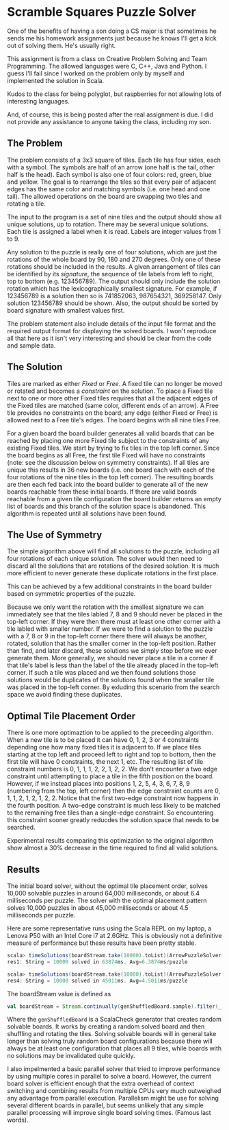 # Scramble Squares Puzzle Solver

One of the benefits of having a son doing a CS major is that sometimes
he sends me his homework assignments just because he knows I'll get a
kick out of solving them.  He's usually right.

This assignment is from a class on Creative Problem Solving and Team
Programming. The allowed languages were C, C++, Java and Python. I
guess I'll fail since I worked on the problem only by myself and
implemented the solution in Scala.

Kudos to the class for being polyglot, but raspberries for not
allowing lots of interesting languages.

And, of course, this is being posted after the real assignment is due.
I did not provide any assistance to anyone taking the class, including
my son.

## The Problem
The problem consists of a 3x3 square of tiles. Each tile has four
sides, each with a symbol. The symbols are half of an arrow (one half is
the tail, other half is the head). Each symbol is also one of four
colors: red, green, blue and yellow. The goal is to rearrange
the tiles so that every pair of adjacent edges has the same color and
matching symbols (i.e. one head and one tail). The allowed operations
on the board are swapping two tiles and rotating a tile.

The input to the program is a set of nine tiles and the output should
show all unique solutions, up to rotation. There may be several unique
solutions. Each tile is assigned a label when it is read. Labels are
integer values from 1 to 9.

Any solution to the puzzle is really one of four solutions, which are
just the rotations of the whole board by 90, 180 and 270 degrees. Only
one of these rotations should be included in the results. A given
arrangement of tiles can be identified by its _signature_, the
sequence of tile labels from left to right, top to bottom
(e.g. 123456789). The output should only include the solution rotation
which has the lexicographically smallest signature. For example, if
123456789 is a solution then so is 741852063,
987654321, 369258147. Only solution 123456789 should be shown. Also,
the output should be sorted by board signature with smallest values
first.

The problem statement also include details of the input file format
and the required output format for displaying the solved boards. I
won't reproduce all that here as it isn't very interesting and should
be clear from the code and sample data.

## The Solution
Tiles are marked as either _Fixed_ or _Free_. A fixed tile can no longer
be moved or rotated and becomes a _constraint_ on the solution. To place
a Fixed tile next to one or more other Fixed tiles requires that all
the adjacent edges of the Fixed tiles are matched (same color,
different ends of an arrow). A Free tile provides no constraints on
the board; any edge (either Fixed or Free) is allowed next to a
Free tile's edges. The board begins with all nine tiles Free.

For a given board the board builder generates all valid boards that
can be reached by placing one more Fixed tile subject to the
constraints of any existing Fixed tiles. We start by trying to fix
tiles in the top left corner. Since the board begins as all Free, the
first tile Fixed will have no constraints (note: see the discussion
below on symmetry constraints). If all tiles are unique this results
in 36 new boards (i.e. one board each with each of the four rotations
of the nine tiles in the top left corner). The resulting boards are
then each fed back into the board builder to generate all of the new
boards reachable from these initial boards. If there are valid boards
reachable from a given tile configuration the board builder returns an
empty list of boards and this branch of the solution space is
abandoned. This algorithm is repeated until all solutions have been
found.

## The Use of Symmetry
The simple algorithm above will find all solutions to the puzzle,
including all four rotations of each unique solution. The solver would
then need to discard all the solutions that are rotations of the
desired solution. It is much more efficient to never generate these
duplicate rotations in the first place.

This can be achieved by a few additional constraints in the board builder
based on symmetric properties of the puzzle.

Because we only want the rotation with the smallest signature we can
immediately see that the tiles labled 7, 8 and 9 should never be
placed in the top-left corner.  If they were then there must at least
one other corner with a tile labled with smaller number. If we were to
find a solution to the puzzle with a 7, 8 or 9 in the top-left corner
there there will always be another, rotated, solution that has the
smaller corner in the top-left position. Rather than find, and later
discard, these solutions we simply stop before we ever generate
them. More generally, we should never place a tile in a corner if that
tile's label is less than the label of the tile already placed in the
top-left corner. If such a tile was placed and we then found solutions
those solutions would be duplicates of the solutions found when the
smaller tile was placed in the top-left corner. By exluding this scenario
from the search space we avoid finding these duplicates.

## Optimal Tile Placement Order
There is one more optimaztion to be applied to the preceeding
algorithm.  When a new tile is to be placed it can have 0, 1, 2, 3 or
4 constraints depending one how many fixed tiles it is adjacent to. If
we place tiles starting at the top left and proceed left to right and
top to bottom, then the first tile will have 0 constraints, the next
1, etc. The resulting list of tile constraint numbers is 0, 1, 1, 1, 2,
2, 1, 2, 2. We don't encounter a two edge constraint until attempting
to place a tile in the fifth position on the board. However, if we
instead places into positions 1, 2, 5, 4, 3, 6, 7, 8, 9 (numbering
from the top, left corner) then the edge constraint counts are 0, 1,
1, 2, 1, 2, 1, 2, 2. Notice that the first two-edge constraint now
happens in the fourth position. A two-edge constraint is much less
likely to be matched to the remaining free tiles than a single-edge
constraint. So encountering this constraint sooner greatly reducdes
the solution space that needs to be searched.

Experimental results comparing this optimization to the original
algorithm show almost a 30% decrease in the time required to find all
valid solutions.

## Results
The initial board solver, without the optimal tile placement order,
solves 10,000 solvable puzzles in around 64,000 milliseconds, or about
6.4 milliseconds per puzzle. The solver with the optimal placement
pattern solves 10,000 puzzles in about 45,000 milliseconds or about
4.5 milliseconds per puzzle.

Here are some representative runs using the Scala REPL on my laptop, a
Lenova P50 with an Intel Core i7 at 2.6GHz. This is obviously not a
definitive measure of performance but these results have been pretty
stable.

```scala
scala> timeSolutions(boardStream.take(10000).toList)(ArrowPuzzleSolver.simpleSolver(_)(SymmetryBuilder))
res1: String = 10000 solved in 63874ms. Avg=6.3874ms/puzzle

scala> timeSolutions(boardStream.take(10000).toList)(ArrowPuzzleSolver.simpleSolver(_)(SymmetryBuilder2))
res4: String = 10000 solved in 45011ms. Avg=4.5011ms/puzzle
```

The boardStream value is defined as

```scala
val boardStream = Stream.continually(genShuffledBoard.sample).filter(_.isDefined).map(_.get)
```

Where the `genShuffledBoard` is a ScalaCheck generator that creates
random solvable boards. It works by creating a random solved board and
then shuffling and rotating the tiles. Solving solvable boards will in
general take longer than solving truly random board configurations
because there will always be at least one configuration that places
all 9 tiles, while boards with no solutions may be invalidated quite
quickly.

I also impelmented a basic parallel solver that tried to improve
performance by using multiple cores in parallel to solve a
board. However, the current board solver is efficient enough that the
extra overhead of context switching and combining results from
multiple CPUs very much outweighed any advantage from parallel
execution. Parallelism might be use for solving several different
boards in parallel, but seems unlikely that any simple parallel
processing will improve single board solving times. (Famous last words).



